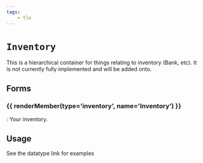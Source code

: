 ```yaml
---
tags:
    - tlo
---
```

# `Inventory`

<!--tlo-desc-start-->
This is a hierarchical container for things relating to inventory (Bank, etc).  It is not currently fully implemented and will be added onto.
<!--tlo-desc-end-->
## Forms
<!--tlo-forms-start-->
### {{ renderMember(type='inventory', name='Inventory') }}

:   Your inventory.
<!--tlo-forms-end-->

## Usage

See the datatype link for examples

<!--tlo-linkrefs-start-->
[inventory]: ../data-types/datatype-inventory.md
<!--tlo-linkrefs-end-->
